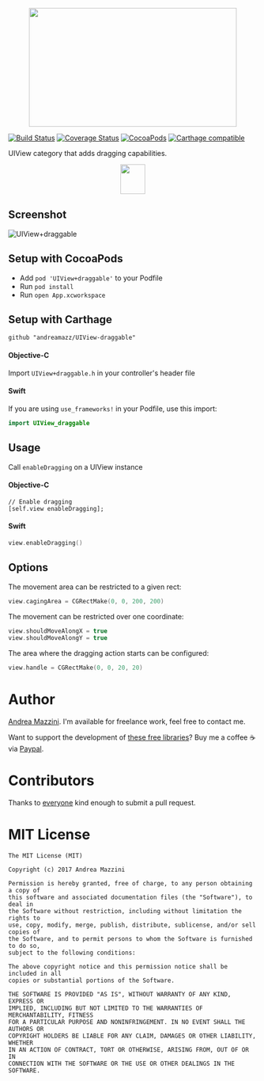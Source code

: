 <p align="center">
  <img width="420" height="240" src="assets/logo.png"/>
</p>

[![Build Status](https://travis-ci.org/cevitcejbo/UIView-draggable.svg)](https://travis-ci.org/cevitcejbo/UIView-draggable)
[![Coverage Status](https://coveralls.io/repos/cevitcejbo/UIView-draggable/badge.svg)](https://coveralls.io/r/cevitcejbo/UIView-draggable)
[![CocoaPods](https://cocoapod-badges.herokuapp.com/v/UIView+draggable/badge.png)](http://cocoapods.org/?q=summary%3Auiview%20name%3Adraggable%2A)
[![Carthage compatible](https://img.shields.io/badge/Carthage-compatible-4BC51D.svg?style=flat)](https://github.com/Carthage/Carthage)

UIView category that adds dragging capabilities.

<p align="center">
  <a href='https://appetize.io/app/rey013220c4b9pex34kg1qaf84' alt='Live demo'>
    <img width="50" height="60" src="assets/demo.png"/>
  </a>
</p>

## Screenshot
![UIView+draggable](https://raw.githubusercontent.com/andreamazz/UIView-draggable/master/assets/screenshot.gif)

## Setup with CocoaPods
* Add ```pod 'UIView+draggable'``` to your Podfile
* Run ```pod install```
* Run ```open App.xcworkspace```

## Setup with Carthage
```
github "andreamazz/UIView-draggable"
```

#### Objective-C

Import ```UIView+draggable.h``` in your controller's header file

#### Swift

If you are using `use_frameworks!` in your Podfile, use this import:
```swift
import UIView_draggable
```

## Usage
Call `enableDragging` on a UIView instance

#### Objective-C

```objc
// Enable dragging
[self.view enableDragging];
```

#### Swift

```swift
view.enableDragging()
```

## Options
The movement area can be restricted to a given rect:

```swift
view.cagingArea = CGRectMake(0, 0, 200, 200)
```

The movement can be restricted over one coordinate:

```swift
view.shouldMoveAlongX = true
view.shouldMoveAlongY = true
```

The area where the dragging action starts can be configured:

```swift
view.handle = CGRectMake(0, 0, 20, 20)
```

# Author
[Andrea Mazzini](https://twitter.com/theandreamazz). I'm available for freelance work, feel free to contact me.

Want to support the development of [these free libraries](https://cocoapods.org/owners/734)? Buy me a coffee ☕️ via [Paypal](https://www.paypal.me/andreamazzini).  

# Contributors
Thanks to [everyone](https://github.com/andreamazz/UIView-draggable/graphs/contributors) kind enough to submit a pull request.

# MIT License
	The MIT License (MIT)

	Copyright (c) 2017 Andrea Mazzini

	Permission is hereby granted, free of charge, to any person obtaining a copy of
	this software and associated documentation files (the "Software"), to deal in
	the Software without restriction, including without limitation the rights to
	use, copy, modify, merge, publish, distribute, sublicense, and/or sell copies of
	the Software, and to permit persons to whom the Software is furnished to do so,
	subject to the following conditions:

	The above copyright notice and this permission notice shall be included in all
	copies or substantial portions of the Software.

	THE SOFTWARE IS PROVIDED "AS IS", WITHOUT WARRANTY OF ANY KIND, EXPRESS OR
	IMPLIED, INCLUDING BUT NOT LIMITED TO THE WARRANTIES OF MERCHANTABILITY, FITNESS
	FOR A PARTICULAR PURPOSE AND NONINFRINGEMENT. IN NO EVENT SHALL THE AUTHORS OR
	COPYRIGHT HOLDERS BE LIABLE FOR ANY CLAIM, DAMAGES OR OTHER LIABILITY, WHETHER
	IN AN ACTION OF CONTRACT, TORT OR OTHERWISE, ARISING FROM, OUT OF OR IN
	CONNECTION WITH THE SOFTWARE OR THE USE OR OTHER DEALINGS IN THE SOFTWARE.
